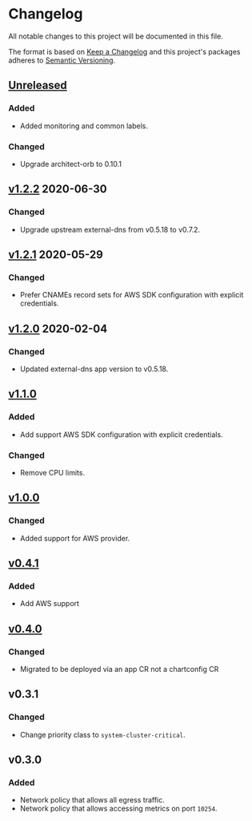 # Changelog

All notable changes to this project will be documented in this file.

The format is based on [Keep a Changelog](http://keepachangelog.com/en/1.0.0/)
and this project's packages adheres to [Semantic Versioning](http://semver.org/spec/v2.0.0.html).

## [Unreleased]

### Added
- Added monitoring and common labels.

### Changed

- Upgrade architect-orb to 0.10.1

## [v1.2.2] 2020-06-30

### Changed

- Upgrade upstream external-dns from v0.5.18 to v0.7.2.

## [v1.2.1] 2020-05-29

### Changed

- Prefer CNAMEs record sets for AWS SDK configuration with explicit credentials.

## [v1.2.0] 2020-02-04

### Changed

- Updated external-dns app version to v0.5.18.

## [v1.1.0]

### Added

- Add support AWS SDK configuration with explicit credentials.

### Changed

- Remove CPU limits.

## [v1.0.0]

### Changed

- Added support for AWS provider.

## [v0.4.1]

### Added

- Add AWS support

## [v0.4.0]

### Changed

- Migrated to be deployed via an app CR not a chartconfig CR

## v0.3.1

### Changed

- Change priority class to `system-cluster-critical`.

## v0.3.0

### Added

- Network policy that allows all egress traffic.
- Network policy that allows accessing metrics on port `10254`.

[Unreleased]: https://github.com/giantswarm/external-dns-app/compare/v1.2.2...master
[v1.2.2]: https://github.com/giantswarm/external-dns-app/compare/v1.2.1...v1.2.2
[v1.2.1]: https://github.com/giantswarm/external-dns-app/compare/v1.2.0...v1.2.1
[v1.2.0]: https://github.com/giantswarm/external-dns-app/compare/v1.1.0...v1.2.0
[v1.1.0]: https://github.com/giantswarm/external-dns-app/compare/v1.0.0...v1.1.0
[v1.0.0]: https://github.com/giantswarm/external-dns-app/compare/v0.4.1...v1.0.0
[v0.4.1]: https://github.com/giantswarm/external-dns-app/compare/v0.4.0...v0.4.1
[v0.4.0]: https://github.com/giantswarm/external-dns-app/releases/tag/v0.4.0
